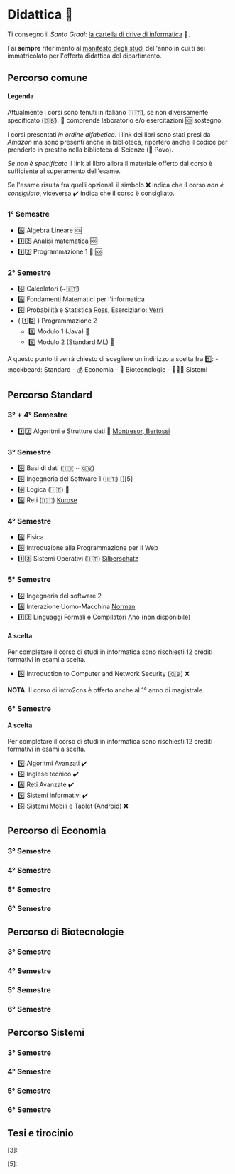 # Didattica 📒

Ti consegno il _Santo Graal_: [la cartella di drive di informatica](https://bit.ly/drive-folder) 📁.

Fai __sempre__ riferimento al [manifesto degli studi]() dell'anno in cui ti sei immatricolato per l'offerta didattica del dipartimento.

## Percorso comune

#### Legenda

Attualmente i corsi sono tenuti in italiano (:it:), se non diversamente specificato (:gb:).
🧪 comprende laboratorio e/o esercitazioni
🆘 sostegno

I corsi presentati _in ordine alfabetico_.
I link dei libri sono stati presi da _Amazon_ ma sono presenti anche in biblioteca, riporterò anche il codice per prenderlo in prestito nella biblioteca di Scienze (📍 Povo).

_Se non è specificato_ il link al libro allora il materiale offerto dal corso è sufficiente al superamento dell'esame.

Se l'esame risulta fra quelli opzionali il simbolo ❌ indica che il corso _non è consigliato_, viceversa ✔️ indica che il corso è consigliato.

### 1° Semestre

- :six: Algebra Lineare 🆘
- 1️⃣2️⃣ Analisi matematica 🆘
- 1️⃣2️⃣ Programmazione 1 🧪 🆘

### 2° Semestre

- :six: Calcolatori (~:it:)
- :six: Fondamenti Matematici per l'informatica
- :six: Probabilità e Statistica [Ross][1], Eserciziario: [Verri][2]
- ( 1️⃣2️⃣ ) Programmazione 2
	- :six: Modulo 1 (Java) 🧪
	- :six: Modulo 2 (Standard ML) 🧪

A questo punto ti verrà chiesto di scegliere un indirizzo a scelta fra 5️⃣:
	- :neckbeard: Standard
	- 💰 Economia
	- 🧬 Biotecnologie
	- 👨🏻‍💻 Sistemi

## Percorso Standard

### 3° + 4° Semestre

- 1️⃣2️⃣ Algoritmi e Strutture dati 🧪 [Montresor, Bertossi][4]

### 3° Semestre

- :six: Basi di dati (:it: ~ :gb:)
- :six: Ingegneria del Software 1 (:it:) [][5]
- :six: Logica (:it:) 🧪
- :six: Reti (:it:) [Kurose][6]

### 4° Semestre

- :six: Fisica
- :six: Introduzione alla Programmazione per il Web
- 1️⃣2️⃣ Sistemi Operativi (:it:) [Silberschatz][7]

### 5° Semestre

- :six: Ingegneria del software 2
- :six: Interazione Uomo-Macchina [Norman][8]
- 1️⃣2️⃣ Linguaggi Formali e Compilatori [Aho][9] (non disponibile)

#### A scelta

Per completare il corso di studi in informatica sono rischiesti 12 crediti formativi in esami a scelta.

- :six: Introduction to Computer and Network Security (:gb:) ❌

__NOTA__: Il corso di intro2cns è offerto anche al 1° anno di magistrale.

### 6° Semestre

#### A scelta

Per completare il corso di studi in informatica sono rischiesti 12 crediti formativi in esami a scelta.

- :six: Algoritmi Avanzati ✔️
- :six: Inglese tecnico ✔️
- :six: Reti Avanzate ✔️
- :six: Sistemi informativi ✔️
- :six: Sistemi Mobili e Tablet (Android) ❌


## Percorso di Economia
### 3° Semestre
### 4° Semestre
### 5° Semestre
### 6° Semestre


## Percorso di Biotecnologie
### 3° Semestre
### 4° Semestre
### 5° Semestre
### 6° Semestre


## Percorso Sistemi
### 3° Semestre
### 4° Semestre
### 5° Semestre
### 6° Semestre


## Tesi e tirocinio


[1]: https://www.amazon.it/Probabilità-statistica-lingegneria-scienze-Sheldon/dp/8891609943/

[2]: https://www.amazon.it/Probabilità-statistica-esercizi-desame-risolti/dp/8893850095/

[3]:

[4]: https://www.amazon.it/Algoritmi-strutture-dati-Alan-Bertossi/dp/8825173954

[5]:

[6]: https://www.amazon.it/calcolatori-internet-approccio-top-down-aggiornamento/dp/8891902543/

[7]: https://www.amazon.it/Sistemi-operativi-Concetti-ed-esempi/dp/8865183713/

[8]: https://www.amazon.it/Design-Everyday-Things-Donald-Norman/dp/B01615JDB4/

[9]: https://www.amazon.it/Compilers-Principles-Techniques-Jeffrey-Hardcover/dp/B00MXIK9BC/
